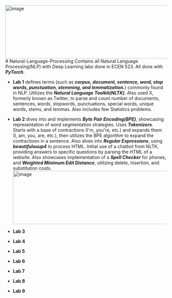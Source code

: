 <img width="789" height="166" alt="image" src="https://github.com/user-attachments/assets/3366cd86-5c0e-4215-bf53-94464f6fbbd3" /># Natural-Language-Processing
Contains all Natural Language Processing(NLP) with Deep Learning labs done in ECEN 523. All done with _**PyTorch**_.
* **Lab 1** defines terms (such as _**corpus, document, sentence, word, stop words, punctuation, stemming, and lemmatization.**_) commonly found in NLP. Utilizes the _**Natural Language Toolkit(NLTK)**_. Also used X, formerly known as Twitter, to parse and count number of documents, sentences, words, stopwords, punctuations, special words, unique words, stems, and lemmas. Also includes few Statistics problems.
* **Lab 2** dives into and implements _**Byte Pair Encoding(BPE)**_, showcasing representation of word segmentation strategies. Uses _**Tokenizers**_. Starts with a base of contractions (I'm, you're, etc.) and expands them (I, am, you, are, etc.), then utilizes the BPE algorithm to expand the contractiosn in a sentence. Also dives into _**Regular Expressions**_, using **_beautifulsoup4_** to process HTML. Initial use of a chatbot from NLTK, providing answers to specific questions by parsing the HTML of a website. Also showcases implementation of a _**Spell Checker**_ for phones, and _**Weighted Minimum Edit Distance**_, utilizing delete, insertion, and substitution costs. <img width="789" height="166" alt="image" src="https://github.com/user-attachments/assets/a3d677c6-44d0-4856-92ae-5eec2db2a406" />

* **Lab 3**
* **Lab 4**
* **Lab 5**
* **Lab 6**
* **Lab 7**
* **Lab 8**
* **Lab 9**
